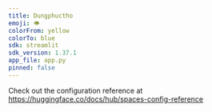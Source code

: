 ```yaml
---
title: Dungphuctho
emoji: 👁
colorFrom: yellow
colorTo: blue
sdk: streamlit
sdk_version: 1.37.1
app_file: app.py
pinned: false
---
```


Check out the configuration reference at https://huggingface.co/docs/hub/spaces-config-reference
